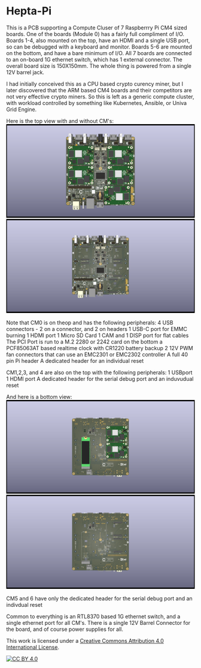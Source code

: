 # Hepta-Pi
This is a PCB supporting a Compute Cluser of 7 Raspberrry Pi CM4 sized boards. One of the boards (Module 0) has a
fairly full compliment of I/O. Boards 1-4, also mounted on the top, have an HDMI and a single USB
port, so can be debugged with a keyboard and monitor.  Boards 5-6 are mounted on the bottom,
and have a bare minimum of I/O.  All 7 boards are connected to an on-board 1G ethernet switch,
which has 1 external connector.  The overall board size is 150X150mm.   The whole thing is powered from a single 12V barrel jack.

I had initially conceived this as a CPU based crypto curency miner, but I later discovered that the ARM 
based CM4 boards and their competitors are not very effective crypto miners. 
So this is left as a generic compute cluster, with workload controlled by something like Kubernetes, Ansible, or Univa Grid Engine.

Here is the top view with and without CM's:
![Top View with CMs](doc/Hepta-Pi_1.1_TOP.png)
![Top View no CMs](doc/Hepta-Pi_1.1_TOP-noCM.png)

Note that CM0 is on theop and has the following peripherals:
 4 USB connectors - 2 on a connector, and 2 on headers
 1 USB-C port for EMMC burning
 1 HDMI port
 1 Micro SD Card
 1 CAM and 1 DISP port for flat cables
 The PCI Port is run to a M.2 2280 or 2242 card on the bottom
 a PCF85063AT based realtime clock with CR1220 battery backup
 2 12V PWM fan connectors that can use an EMC2301 or EMC2302 controller
 A full 40 pin Pi header
 A dedicated header for an individual reset
 
CM1,2,3, and 4 are also on the top with the following peripherals:
  1 USBport
  1 HDMI port
  A dedicated header for the serial debug port and an induvudual reset
  
And here is a bottom view:
![Bottom View with CMs](doc/Hepta-Pi_1.1-BOT2.png)
![Bottom View no CMs](doc/Hepta-Pi_1.1_BOT-noCM.png)

CM5 and 6 have only the dedicated header for the serial debug port and an indivdual reset



Common to everything is an RTL8370 based 1G ethernet switch, and a single ethernet port for all CM's.
There is a single 12V Barrel Connector for the board, and of course power supplies for all.



This work is licensed under a
[Creative Commons Attribution 4.0 International License][cc-by].

[![CC BY 4.0][cc-by-image]][cc-by]

[cc-by]: http://creativecommons.org/licenses/by/4.0/
[cc-by-image]: https://i.creativecommons.org/l/by/4.0/88x31.png
[cc-by-shield]: https://img.shields.io/badge/License-CC%20BY%204.0-lightgrey.svg
